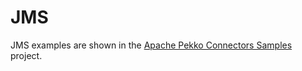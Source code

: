 # JMS

JMS examples are shown in the [Apache Pekko Connectors Samples](https://github.com/apache/incubator-pekko-connectors-samples/tree/main/alpakka-sample-jms/) project.
